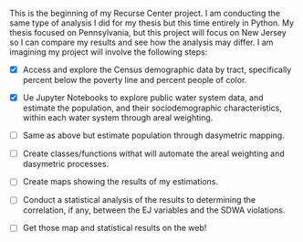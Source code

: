 This is the beginning of my Recurse Center project. I am conducting the same type of analysis I did for my thesis but this time entirely in Python. My thesis focused on Pennsylvania, but this project will focus on New Jersey so I can compare my results and see how the analysis may differ.  I am imagining my project will involve the following steps:

- [x] Access and explore the Census demographic data by tract, specifically percent below the poverty line and percent people of color.
- [x] Ue Jupyter Notebooks to explore public water system data, and estimate the population, and their sociodemographic characteristics, within each water system through areal weighting.
- [ ] Same as above but estimate population through dasymetric mapping.
- [ ] Create classes/functions withat will automate the areal weighting and dasymetric processes.
- [ ] Create maps showing the results of my estimations.
- [ ] Conduct a statistical analysis of the results to determining the correlation, if any, between the EJ variables and the SDWA violations.
- [ ] Get those map  and statistical results on the web!





